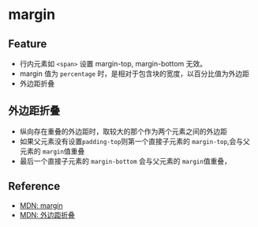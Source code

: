 # margin

## Feature
- 行内元素如 `<span>` 设置 margin-top, margin-bottom 无效。
- margin 值为 `percentage` 时，是相对于包含块的宽度，以百分比值为外边距
- 外边距折叠

## 外边距折叠
- 纵向存在重叠的外边距时，取较大的那个作为两个元素之间的外边距
- 如果父元素没有设置`padding-top`则第一个直接子元素的 `margin-top`,会与父元素的 `margin`值重叠
- 最后一个直接子元素的 `margin-bottom` 会与父元素的 `margin`值重叠，

## Reference
- [MDN: margin](https://developer.mozilla.org/zh-CN/docs/Web/CSS/margin)
- [MDN: 外边距折叠](https://developer.mozilla.org/zh-CN/docs/Web/CSS/CSS_box_model/Mastering_margin_collapsing)